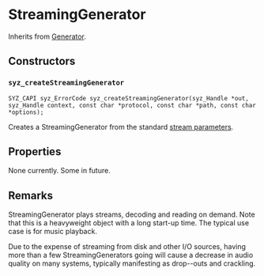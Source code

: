# StreamingGenerator


Inherits from [Generator](./generator.md).

## Constructors


### `syz_createStreamingGenerator`

```
SYZ_CAPI syz_ErrorCode syz_createStreamingGenerator(syz_Handle *out, syz_Handle context, const char *protocol, const char *path, const char *options);
```


Creates a StreamingGenerator from the standard [stream parameters](../concepts/streams.md).

## Properties

None currently. Some in future.

## Remarks

StreamingGenerator plays streams, decoding and reading on demand.  Note  that this is a heavyweight object with a long start-up time.  The typical use case is for music playback.

Due to the expense of streaming from disk and other I/O sources, having more than a few StreamingGenerators going will cause a decrease in audio quality on many systems, typically manifesting as drop--outs and crackling.
